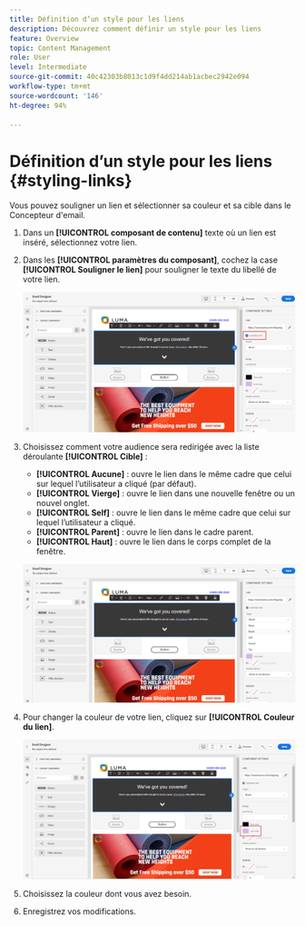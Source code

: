 ```yaml
---
title: Définition d’un style pour les liens
description: Découvrez comment définir un style pour les liens
feature: Overview
topic: Content Management
role: User
level: Intermediate
source-git-commit: 40c42303b8013c1d9f4dd214ab1acbec2942e094
workflow-type: tm+mt
source-wordcount: '146'
ht-degree: 94%

---
```



# Définition d’un style pour les liens {#styling-links}

Vous pouvez souligner un lien et sélectionner sa couleur et sa cible dans le Concepteur d&#39;email.

1. Dans un **[!UICONTROL composant de contenu]** texte où un lien est inséré, sélectionnez votre lien.

1. Dans les **[!UICONTROL paramètres du composant]**, cochez la case **[!UICONTROL Souligner le lien]** pour souligner le texte du libellé de votre lien.

   ![](assets/link_1.png)

1. Choisissez comment votre audience sera redirigée avec la liste déroulante **[!UICONTROL Cible]** :

   * **[!UICONTROL Aucune]** : ouvre le lien dans le même cadre que celui sur lequel l’utilisateur a cliqué (par défaut).
   * **[!UICONTROL Vierge]** : ouvre le lien dans une nouvelle fenêtre ou un nouvel onglet.
   * **[!UICONTROL Self]** : ouvre le lien dans le même cadre que celui sur lequel l’utilisateur a cliqué.
   * **[!UICONTROL Parent]** : ouvre le lien dans le cadre parent.
   * **[!UICONTROL Haut]** : ouvre le lien dans le corps complet de la fenêtre.

   ![](assets/link_2.png)

1. Pour changer la couleur de votre lien, cliquez sur **[!UICONTROL Couleur du lien]**.

   ![](assets/link_3.png)

1. Choisissez la couleur dont vous avez besoin.

1. Enregistrez vos modifications.

